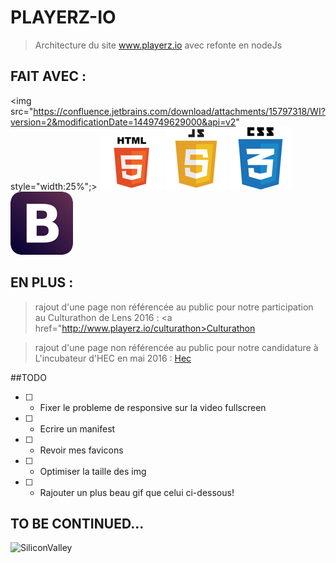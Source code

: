 # PLAYERZ-IO

> Architecture du site www.playerz.io avec refonte en nodeJs


## FAIT AVEC :
<img src="https://confluence.jetbrains.com/download/attachments/15797318/WI?version=2&modificationDate=1449749629000&api=v2" style="width:25%";>
<img src="public/assets/img/html5.png">
<img src="public/assets/img/js.png">
<img src="public/assets/img/css3.png">
<img src="public/assets/img/Boostrap.png">


## EN PLUS :
>rajout d'une page non référencée au public pour notre participation au Culturathon de Lens 2016 :
<a href="http://www.playerz.io/culturathon>Culturathon</a>

>rajout d'une page non référencée au public pour notre candidature à L'incubateur d'HEC en mai 2016 :
<a href="http://www.playerz.io/hec">Hec</a>


##TODO
- [ ] - Fixer le probleme de responsive sur la video fullscreen

- [ ] - Ecrire un manifest

- [ ] - Revoir mes favicons

- [ ] - Optimiser la taille des img

- [ ] - Rajouter un plus beau gif que celui ci-dessous!


## TO BE CONTINUED...
![SiliconValley](http://i.giphy.com/3oD3YveOJWdwIAfZ5e.gif)
